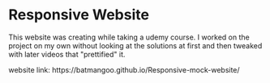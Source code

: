 <h1>Responsive Website</h1>

<p>This website was creating while taking a udemy course. I worked on the project on my own without looking at the solutions at first and then tweaked with later videos that "prettified" it.</p>

<p>website link: https://batmangoo.github.io/Responsive-mock-website/</p>
